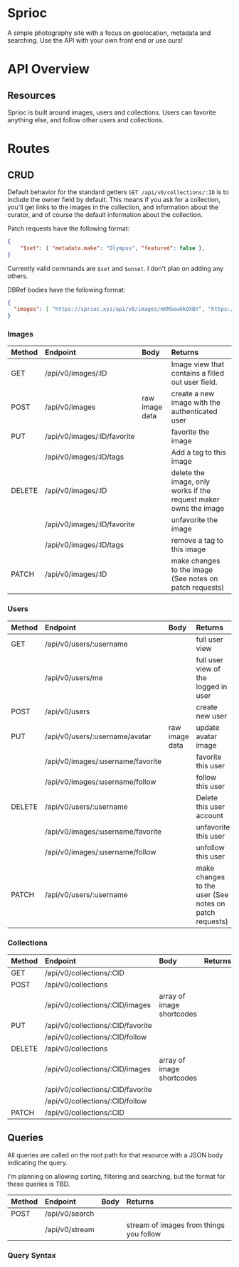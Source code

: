 # Sprioc

A simple photography site with a focus on geolocation, metadata and searching.
Use the API with your own front end or use ours!

# API Overview

## Resources

Sprioc is built around images, users and collections. Users can favorite
anything else, and follow other users and collections.

# Routes

## CRUD

Default behavior for the standard getters `GET /api/v0/collections/:ID` is to
include the owner field by default. This means if you ask for a collection,
you'll get links to the images in the collection, and information about the
curator, and of course the default information about the collection.

Patch requests have the following format:

```json
{
    "$set": { "metadata.make": "Olympus", "featured": false },
}
```

Currently valid commands are `$set` and `$unset`. I don't plan on adding any
others.

DBRef bodies have the following format:

```json
{
  "images": [ "https://sprioc.xyz/api/v0/images/nKMSewUkOXBY", "https://sprioc.xyz/api/v0/images/lPtjPPUFVVUR" ]
}
```


### Images
| Method | Endpoint                    | Body           | Returns                                                          |
|:-------|:----------------------------|:---------------|:-----------------------------------------------------------------|
| GET    | /api/v0/images/:ID          |                | Image view that contains a filled out user field.                |
| POST   | /api/v0/images              | raw image data | create a new image with the authenticated user                   |
| PUT    | /api/v0/images/:ID/favorite |                | favorite the image                                               |
|        | /api/v0/images/:ID/tags     |                | Add a tag to this image                                          |
| DELETE | /api/v0/images/:ID          |                | delete the image, only works if the request maker owns the image |
|        | /api/v0/images/:ID/favorite |                | unfavorite the image                                             |
|        | /api/v0/images/:ID/tags     |                | remove a tag to this image                                       |
| PATCH  | /api/v0/images/:ID          |                | make changes to the image (See notes on patch requests)          |

### Users
| Method | Endpoint                          | Body           | Returns                                                |
|:-------|:----------------------------------|:---------------|:-------------------------------------------------------|
| GET    | /api/v0/users/:username           |                | full user view                                         |
|        | /api/v0/users/me                  |                | full user view of the logged in user                   |
| POST   | /api/v0/users                     |                | create new user                                        |
| PUT    | /api/v0/users/:username/avatar    | raw image data | update avatar image                                    |
|        | /api/v0/images/:username/favorite |                | favorite this user                                     |
|        | /api/v0/images/:username/follow   |                | follow this user                                       |
| DELETE | /api/v0/users/:username           |                | Delete this user account                               |
|        | /api/v0/images/:username/favorite |                | unfavorite this user                                   |
|        | /api/v0/images/:username/follow   |                | unfollow this user                                     |
| PATCH  | /api/v0/users/:username           |                | make changes to the user (See notes on patch requests) |

### Collections
| Method | Endpoint                          | Body                      | Returns |
|:-------|:----------------------------------|:--------------------------|:--------|
| GET    | /api/v0/collections/:CID          |                           |         |
| POST   | /api/v0/collections               |                           |         |
|        | /api/v0/collections/:CID/images   | array of image shortcodes |         |
| PUT    | /api/v0/collections/:CID/favorite |                           |         |
|        | /api/v0/collections/:CID/follow   |                           |         |
| DELETE | /api/v0/collections               |                           |         |
|        | /api/v0/collections/:CID/images   | array of image shortcodes |         |
|        | /api/v0/collections/:CID/favorite |                           |         |
|        | /api/v0/collections/:CID/follow   |                           |         |
| PATCH  | /api/v0/collections/:CID          |                           |         |


## Queries

All queries are called on the root path for that resource with a JSON body
indicating the query.

I'm planning on allowing sorting, filtering and searching, but the format for
these queries is TBD.

| Method | Endpoint       | Body | Returns                                 |
|:-------|:---------------|:-----|:----------------------------------------|
| POST   | /api/v0/search |      |                                         |
|        | /api/v0/stream |      | stream of images from things you follow |

### Query Syntax
